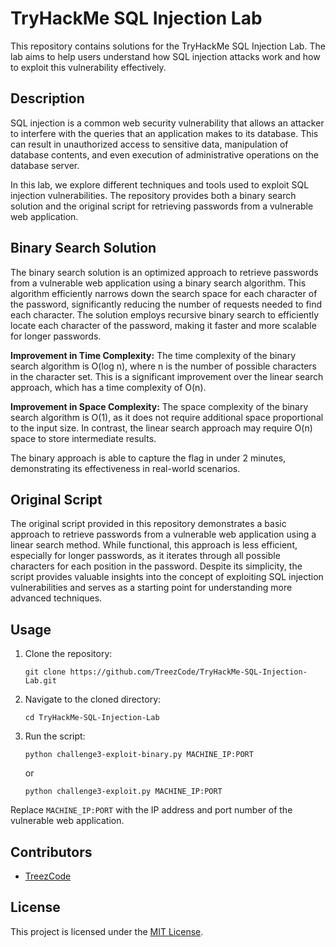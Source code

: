# TryHackMe SQL Injection Lab

This repository contains solutions for the TryHackMe SQL Injection Lab. The lab aims to help users understand how SQL injection attacks work and how to exploit this vulnerability effectively.

## Description

SQL injection is a common web security vulnerability that allows an attacker to interfere with the queries that an application makes to its database. This can result in unauthorized access to sensitive data, manipulation of database contents, and even execution of administrative operations on the database server.

In this lab, we explore different techniques and tools used to exploit SQL injection vulnerabilities. The repository provides both a binary search solution and the original script for retrieving passwords from a vulnerable web application.

## Binary Search Solution

The binary search solution is an optimized approach to retrieve passwords from a vulnerable web application using a binary search algorithm. This algorithm efficiently narrows down the search space for each character of the password, significantly reducing the number of requests needed to find each character. The solution employs recursive binary search to efficiently locate each character of the password, making it faster and more scalable for longer passwords. 

**Improvement in Time Complexity:** 
The time complexity of the binary search algorithm is O(log n), where n is the number of possible characters in the character set. This is a significant improvement over the linear search approach, which has a time complexity of O(n).

**Improvement in Space Complexity:** 
The space complexity of the binary search algorithm is O(1), as it does not require additional space proportional to the input size. In contrast, the linear search approach may require O(n) space to store intermediate results.

The binary approach is able to capture the flag in under 2 minutes, demonstrating its effectiveness in real-world scenarios.

## Original Script

The original script provided in this repository demonstrates a basic approach to retrieve passwords from a vulnerable web application using a linear search method. While functional, this approach is less efficient, especially for longer passwords, as it iterates through all possible characters for each position in the password. Despite its simplicity, the script provides valuable insights into the concept of exploiting SQL injection vulnerabilities and serves as a starting point for understanding more advanced techniques.

## Usage

1. Clone the repository:
   ```
   git clone https://github.com/TreezCode/TryHackMe-SQL-Injection-Lab.git
   ```

2. Navigate to the cloned directory:
   ```
   cd TryHackMe-SQL-Injection-Lab
   ```

3. Run the script:
   ```
   python challenge3-exploit-binary.py MACHINE_IP:PORT
   ```
   or
   ```
   python challenge3-exploit.py MACHINE_IP:PORT
   ```

Replace `MACHINE_IP:PORT` with the IP address and port number of the vulnerable web application.

## Contributors

- [TreezCode](https://github.com/TreezCode)

## License

This project is licensed under the [MIT License](LICENSE).
